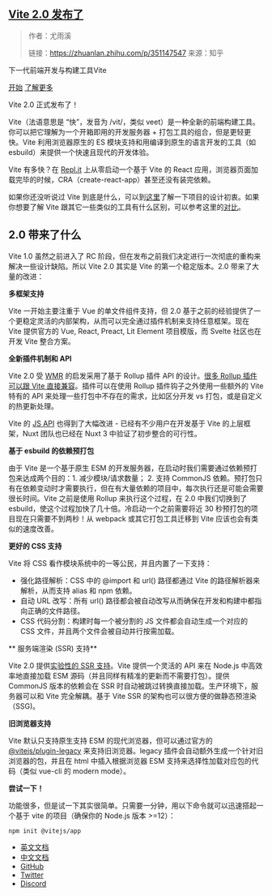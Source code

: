 ## [Vite 2.0 发布了](https://zhuanlan.zhihu.com/p/351147547)

> 作者：尤雨溪
> 
> 链接：https://zhuanlan.zhihu.com/p/351147547
> 来源：知乎

下一代前端开发与构建工具Vite

[开始](https://cn.vitejs.dev/guide/)
[了解更多](https://cn.vitejs.dev/guide/why)

Vite 2.0 正式发布了！

Vite（法语意思是 “快”，发音为 /vit/，类似 veet）是一种全新的前端构建工具。你可以把它理解为一个开箱即用的开发服务器 + 打包工具的组合，但是更轻更快。Vite 利用浏览器原生的 ES 模块支持和用编译到原生的语言开发的工具（如 esbuild）来提供一个快速且现代的开发体验。

Vite 有多快？在 [Repl.it](https://link.zhihu.com/?target=http%3A//Repl.it) 上从零启动一个基于 Vite 的 React 应用，浏览器页面加载完毕的时候，CRA（create-react-app）甚至还没有装完依赖。

如果你还没听说过 Vite 到底是什么，可以到[这里](https://link.zhihu.com/?target=https%3A//cn.vitejs.dev/guide/why.html)了解一下项目的设计初衷。如果你想要了解 Vite 跟其它一些类似的工具有什么区别，可以参考这里的[对比](https://link.zhihu.com/?target=https%3A//cn.vitejs.dev/guide/comparisons.html)。

## 2.0 带来了什么

Vite 1.0 虽然之前进入了 RC 阶段，但在发布之前我们决定进行一次彻底的重构来解决一些设计缺陷。所以 Vite 2.0 其实是 Vite 的第一个稳定版本。2.0 带来了大量的改进：

**多框架支持**

Vite 一开始主要注重于 Vue 的单文件组件支持，但 2.0 基于之前的经验提供了一个更稳定灵活的内部架构，从而可以完全通过插件机制来支持任意框架。现在 Vite 提供官方的 Vue, React, Preact, Lit Element 项目模版，而 Svelte 社区也在开发 Vite 整合方案。

**全新插件机制和 API**

Vite 2.0 受 [WMR](https://link.zhihu.com/?target=https%3A//github.com/preactjs/wmr) 的启发采用了基于 Rollup 插件 API 的设计。[很多 Rollup 插件可以跟 Vite 直接兼容](https://link.zhihu.com/?target=https%3A//vite-rollup-plugins.patak.dev)。插件可以在使用 Rollup 插件钩子之外使用一些额外的 Vite 特有的 API 来处理一些打包中不存在的需求，比如区分开发 vs 打包，或是自定义的热更新处理。

Vite 的 [JS API](https://link.zhihu.com/?target=https%3A//cn.vitejs.dev/guide/api-javascript.html) 也得到了大幅改进 - 已经有不少用户在开发基于 Vite 的上层框架，Nuxt 团队也已经在 Nuxt 3 中验证了初步整合的可行性。

**基于 esbuild 的依赖预打包**

由于 Vite 是一个基于原生 ESM 的开发服务器，在启动时我们需要通过依赖预打包来达成两个目的：1. 减少模块/请求数量； 2. 支持 CommonJS 依赖。预打包只有在依赖变动时才需要执行，但在有大量依赖的项目中，每次执行还是可能会需要很长时间。Vite 之前是使用 Rollup 来执行这个过程，在 2.0 中我们切换到了 esbuild，使这个过程加快了几十倍。冷启动一个之前需要将近 30 秒预打包的项目现在只需要不到两秒！从 webpack 或其它打包工具迁移到 Vite 应该也会有类似的速度改善。

**更好的 CSS 支持**

Vite 将 CSS 看作模块系统中的一等公民，并且内置了一下支持：

- 强化路径解析：CSS 中的 @import 和 url() 路径都通过 Vite 的路径解析器来解析，从而支持 alias 和 npm 依赖。
- 自动 URL 改写：所有 url() 路径都会被自动改写从而确保在开发和构建中都指向正确的文件路径。
- CSS 代码分割：构建时每一个被分割的 JS 文件都会自动生成一个对应的 CSS 文件，并且两个文件会被自动并行按需加载。

**
服务端渲染 (SSR) 支持**

Vite 2.0 提供[实验性的 SSR 支持](https://link.zhihu.com/?target=https%3A//cn.vitejs.dev/guide/ssr.html)。Vite 提供一个灵活的 API 来在 Node.js 中高效率地直接加载 ESM 源码（并且同样有精准的更新而不需要打包）。提供 CommonJS 版本的依赖会在 SSR 时自动被跳过转换直接加载。生产环境下，服务器可以和 Vite 完全解耦。基于 Vite SSR 的架构也可以很方便的做静态预渲染（SSG)。

**旧浏览器支持**

Vite 默认只支持原生支持 ESM 的现代浏览器，但可以通过官方的 [@vitejs/plugin-legacy](https://link.zhihu.com/?target=https%3A//github.com/vitejs/vite/tree/main/packages/plugin-legacy) 来支持旧浏览器。legacy 插件会自动额外生成一个针对旧浏览器的包，并且在 html 中插入根据浏览器 ESM 支持来选择性加载对应包的代码（类似 vue-cli 的 modern mode）。

**尝试一下！**

功能很多，但是试一下其实很简单。只需要一分钟，用以下命令就可以迅速搭起一个基于 vite 的项目（确保你的 Node.js 版本 >=12）：

```text
npm init @vitejs/app
```

- [英文文档](https://link.zhihu.com/?target=https%3A//vitejs.dev/)
- [中文文档](https://link.zhihu.com/?target=https%3A//cn.vitejs.dev/)
- [GitHub](https://link.zhihu.com/?target=https%3A//github.com/vitejs/vite)
- [Twitter](https://link.zhihu.com/?target=https%3A//twitter.com/vite_js)
- [Discord](https://link.zhihu.com/?target=http%3A//chat.vitejs.dev/)